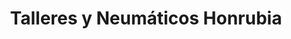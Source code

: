 ---
title: "Talleres y Neumáticos Honrubia"
url: /ubeda/talleres-y-neumaticos-honrubia/
shop: reparación de automóviles
---